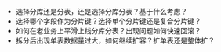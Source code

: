 - 选择分库还是分表，还是选择分库分表？基于什么考虑？
- 选择哪个字段作为分片键？选择单个分片键还是复合分片键？
- 如何在老业务上平滑上线分库分表？出现问题如何快速回滚？
- 拆分后出现单表数据量过大，如何继续扩容？扩单表还是整体扩？